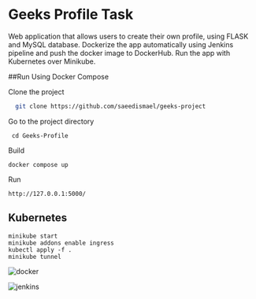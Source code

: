 # Geeks Profile Task

Web application that allows users to create their own profile, using FLASK and MySQL database. Dockerize the app automatically using Jenkins pipeline and push the docker image to DockerHub. Run the app with Kubernetes over Minikube.

##Run Using Docker Compose

Clone the project

```bash
  git clone https://github.com/saeedismael/geeks-project
```
Go to the project directory

```
 cd Geeks-Profile
```
Build
```
docker compose up
```
Run
```
http://127.0.0.1:5000/
```
## Kubernetes
```
minikube start
minikube addons enable ingress
kubectl apply -f .
minikube tunnel

```
![docker](https://user-images.githubusercontent.com/49121054/183123473-728a2045-2c20-44b4-9379-c8c9af0478e0.jpg)

![jenkins](https://user-images.githubusercontent.com/49121054/183123487-cd1c4844-9043-4cba-a9d4-439bb12d5031.jpg)




